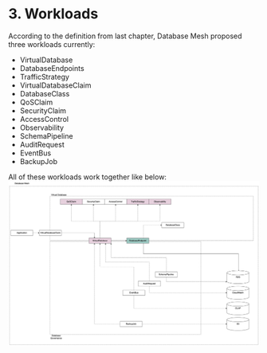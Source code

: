 # 3. Workloads

According to the definition from last chapter, Database Mesh proposed three workloads currently:
* VirtualDatabase
* DatabaseEndpoints
* TrafficStrategy
* VirtualDatabaseClaim
* DatabaseClass 
* QoSClaim
* SecurityClaim
* AccessControl
* Observability
* SchemaPipeline
* AuditRequest
* EventBus
* BackupJob

All of these workloads work together like below:
![workloads](./static/workloads.jpg)
